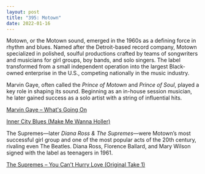 ```yaml
---
layout: post
title: "395: Motown"
date: 2022-01-16
---
```


Motown, or the Motown sound, emerged in the 1960s as a defining force in rhythm and blues. Named after the Detroit-based record company, Motown specialized in polished, soulful productions crafted by teams of songwriters and musicians for girl groups, boy bands, and solo singers. The label transformed from a small independent operation into the largest Black-owned enterprise in the U.S., competing nationally in the music industry.

Marvin Gaye, often called the *Prince of Motown* and *Prince of Soul*, played a key role in shaping its sound. Beginning as an in-house session musician, he later gained success as a solo artist with a string of influential hits.

[Marvin Gaye – What's Going On](https://youtu.be/H-kA3UtBj4M)  

[Inner City Blues (Make Me Wanna Holler)](https://youtu.be/WRLwTO_T52U)  

The Supremes—later *Diana Ross & The Supremes*—were Motown’s most successful girl group and one of the most popular acts of the 20th century, rivaling even The Beatles. Diana Ross, Florence Ballard, and Mary Wilson signed with the label as teenagers in 1961.

[The Supremes – You Can't Hurry Love (Original Take 1)](https://youtu.be/fQ7uXX9K7Sk?t=6)  